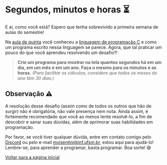 # Segundos, minutos e horas :hourglass_flowing_sand:

E aí, como você está? Espero que tenha sobrevivido a primeira semana de aulas do semestre!

Na [aula de quinta][aula] você conheceu a [linguagem de programação C][c] e como um programa escrito nessa linguagem se parece. Agora, que tal praticar um pouco do que você aprendeu resolvendo um desafio?!

> **Crie um programa para mostrar na tela quantos segundos há em um dia, em um mês e em um ano. Faça o mesmo para os minutos e as horas.** *(Para facilitar os cálculos, considere que todos os meses do ano têm 30 dias.)*

## Observação :warning:

A resolução desse desafio (assim como de todos os outros que hão de surgir) não é obrigatória, não vale presença nem nota. Ainda assim, é fortemente recomendado que você ao menos tente resolvê-lo, a fim de descobrir e sanar suas dúvidas, além de aprimorar suas habilidades em programação.

Por favor, se você tiver qualquer dúvida, entre em contato comigo pelo [Discord][discord-monitoria] ou pelo e-mail [mvisentini@inf.ufsm.br][email-monitor], estou aqui para ajudá-lo! Lembre-se, para aprender a programar, basta programar. Boa sorte! :smile:

[Voltar para a página inicial][pagina-inicial]

<!-- Links -->

[aula]:              https://github.com/BenhurUFSM/l121a/blob/main/Assuntos/02.p1.c.md    "Aula de quinta"
[c]:                 https://pt.wikipedia.org/wiki/C_(linguagem_de_programa%C3%A7%C3%A3o) "Linguagem de programação C"
[discord-monitoria]: https://discord.gg/kSBnGsRvnB                                        "Servidor da monitoria da disciplina no Discord"
[email-monitor]:     mailto:mvisentini@inf.ufsm.br                                        "E-mail do monitor"
[pagina-inicial]:    ../README.md                                                         "Voltar para a página inicial"
